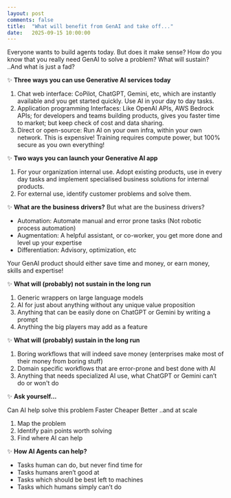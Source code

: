 ```yaml
---
layout: post
comments: false
title:  "What will benefit from GenAI and take off..."
date:   2025-09-15 10:00:00
---
```


Everyone wants to build agents today. But does it make sense? How do you know that you really need GenAI to solve a problem? What will sustain? ..And what is just a fad?

✨ **Three ways you can use Generative AI services today**

1. Chat web interface: CoPilot, ChatGPT, Gemini, etc, which are instantly available and you get started quickly. Use AI in your day to day tasks.
2. Application programming Interfaces: Like OpenAI APIs, AWS Bedrock APIs; for developers and teams building products, gives you faster time to market; but keep check of cost and data sharing.
3. Direct or open-source: Run AI on your own infra, within your own network. This is expensive! Training requires compute power, but 100% secure as you own everything!

✨ **Two ways you can launch your Generative AI app**

1. For your organization internal use. Adopt existing products, use in every day tasks and implement specialised business solutions for internal products.
2. For external use, identify customer problems and solve them.

✨ **What are the business drivers?**
But what are the business drivers?

- Automation: Automate manual and error prone tasks (Not robotic process automation)
- Augmentation: A helpful assistant, or co-worker, you get more done and level up your expertise
- Differentiation: Advisory, optimization, etc

<span class="important">Your GenAI product should either save time and money, or earn money, skills and expertise!</span>

✨ **What will (probably) not sustain in the long run**

1. Generic wrappers on large language models
2. AI for just about anything without any unique value proposition
3. Anything that can be easily done on ChatGPT or Gemini by writing a prompt
4. Anything the big players may add as a feature

✨ **What will (probably) sustain in the long run**

1. Boring workflows that will indeed save money (enterprises make most of their money from boring stuff)
2. Domain specific workflows that are error-prone and best done with AI
3. Anything that needs specialized AI use, what ChatGPT or Gemini can’t do or won't do

✨ **Ask yourself...**

Can AI help solve this problem
Faster
Cheaper
Better
..and at scale

1. Map the problem
2. Identify pain points worth solving
3. Find where AI can help

✨ **How AI Agents can help?**

- Tasks human can do, but never find time for
- Tasks humans aren’t good at
- Tasks which should be best left to machines
- Tasks which humans simply can’t do
